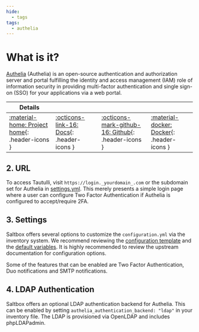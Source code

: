```yaml
---
hide:
  - tags
tags:
  - authelia
---
```


# What is it?

[Authelia](https://www.authelia.com/) (Authelia) is an open-source authentication and authorization server and portal fulfilling the identity and access management (IAM) role of information security in providing multi-factor authentication and single sign-on (SSO) for your applications via a web portal.

| Details     |             |             |             |
|-------------|-------------|-------------|-------------|
| [:material-home: Project home](http://authelia.com){: .header-icons } | [:octicons-link-16: Docs](https://www.authelia.com/configuration/prologue/introduction/){: .header-icons } | [:octicons-mark-github-16: Github](https://github.com/authelia/authelia){: .header-icons } | [:material-docker: Docker](https://hub.docker.com/r/authelia/authelia){: .header-icons }|

## 2. URL

To access Tautulli, visit `https://login._yourdomain_.com` or the subdomain set for Authelia in [settings.yml](../reference/accounts.md#step-2-configuration). This merely presents a simple login page where a user can configure Two Factor Authentication if Authelia is configured to accept/require 2FA.

## 3. Settings

Saltbox offers several options to customize the `configuration.yml` via the inventory system. We recommend reviewing the [configuration template](https://github.com/saltyorg/Saltbox/blob/master/roles/authelia/templates/configuration.yml.j2) and the [default variables](https://github.com/saltyorg/Saltbox/blob/master/roles/authelia/defaults/main.yml). It is highly recommended to review the upstream documentation for configuration options.

Some of the features that can be enabled are Two Factor Authentication, Duo notifications and SMTP notifications.

## 4. LDAP Authentication

Saltbox offers an optional LDAP authentication backend for Authelia. This can be enabled by setting `authelia_authentication_backend: "ldap"` in your inventory file. The LDAP is provisioned via OpenLDAP and includes phpLDAPadmin.
